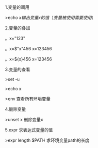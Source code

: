 1.变量的调用

&gt;echo $x 输出变量x的值（变量被使用需要使用$）



2.变量的叠加

。x="123"

。x=$"x"456 x=123456

。x=${x}456 x=123456



3.变量的查看

&gt;set -u

&gt;echo x



&gt;env 查看所有环境变量



4.删除变量

&gt;unset x 删除变量x



5.expr 求表达式变量的值

&gt;expr length $PATH 求环境变量path的长度







